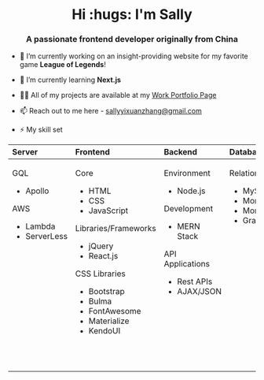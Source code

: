 
<h1 align="center">Hi :hugs: I'm Sally</h1>
<h3 align="center">A passionate frontend developer originally from China</h3>

- 🔭 I’m currently working on an insight-providing website for my favorite game **League of Legends**!

- 🌱 I’m currently learning **Next.js**

- 👨‍💻 All of my projects are available at my [Work Portfolio Page](https://banbanleelee.github.io/WorkPortfolio/)

- 📫 Reach out to me here - sallyyixuanzhang@gmail.com

- ⚡ My skill set

<table>
<thead>
<tr ALIGN="LEFT">
<th>Server</th>
<th>Frontend</th>
<th>Backend</th>
<th>Databases</th>
<th>Miscellaneous</th>
</tr>
</thead>
<tbody>
<tr VALIGN="TOP">
<td><p>GQL</p><ul><li>Apollo</li></ul><p>AWS</p><ul><li>Lambda</li><li>ServerLess</li></ul></td>
<td><p>Core</p><ul><li>HTML</li><li>CSS</li><li>JavaScript</li></ul><p>Libraries/Frameworks</p><ul><li>jQuery</li><li>React.js</li></ul><p>CSS Libraries</p><ul><li>Bootstrap</li><li>Bulma</li><li>FontAwesome</li><li>Materialize</li><li>KendoUI</li></ul></td>
<td><p>Environment</p><ul><li>Node.js</li></ul><p>Development</p><ul><li>MERN Stack</li></ul><p>API Applications</p><ul><li>Rest APIs</li><li>AJAX/JSON</li></ul></td>
<td><p>Relational</p><ul><li>MySQL</li><li>MongoDB</li><li>Mongoose</li><li>GraphQL</li></ul></td>
<td><p>Process Management</p><ul><li>Agile Methodology</li></ul><p>Source Control</p><ul><li>Git, Shell Scripting</li></ul><p>IDEs</p><ul><li>Visual Studio Code</li></ul><p>Graphics</p><ul><li>Adobe Photoshop</li><li>Canva</li></ul></td>
</tr>
</tbody>
</table>
